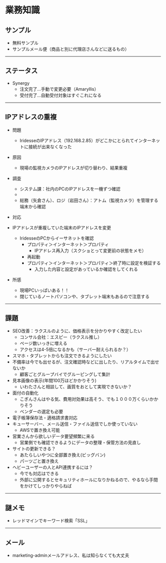 # 業務知識

## サンプル

- 無料サンプル
- サンプルメール便（商品と別に代理店さんなどに送るもの）
  
---

## ステータス

- Synergy
  - 注文完了…手動で変更必要（Amaryllis）
  - 受付完了…自動受付対象はすぐこれになる
---

## IPアドレスの重複

- 問題
  - IridesseのIPアドレス（192.168.2.85）がどこかにとられてインターネットに接続が出来なくなった
- 原因
  - 現場の監視カメラのIPアドレスが切り替わり、結果重複
- 調査
  - システム課：社内のPCのIPアドレスを一機ずつ確認
  - 
  - 総務（矢倉さん）、ロジ（岩田さん）：アトム（監視カメラ）を管理する端末から確認
- 対応
- IPアドレスが重複していた端末のIPアドレスを変更
  - IridesseのPCからイーサネットを確認
    - プロパティ＞インターネット＞プロパティ
      - IPアドレス再入力（スクショとって変更前の状態をメモ）
    - 再起動
    - プロパティ＞インターネット＞プロパティ＞終了時に設定を検証する
      - 入力した内容と設定があっているか確認をしてくれる

- 所感
  - 現場PCいっぱいある！！
  - 閉じているノートパソコンや、タブレット端末もあるので注意する
---

## 課題

- SEO改善：ラクスルのように、価格表示を分かりやすく改定したい
  - コンサル会社：エスピー（ラクスル推し）
  - ページ数いっきに増える
  - アクセスは4-5倍になるかも（サーバー耐えられるか？）   
- スマホ・タブレットからも注文できるようにしたい
- 不備率は今でも出せるが、注文確認時などに出したり、リアルタイムで出せないか
  - 顧客ごとグループバイでグルーピングして集計
- 見本画像の表示(年間100万ほどかかりそう)
  - いわたさんと相談して、画質をおとして実現できないか？
- 面付の自動化
  - こぎんさんはやる気、費用対効果は高そう、でも１０００万くらいかかりそう
  - ベンダーの選定も必要
- 電子帳簿保存法・適格請求書対応
- キューサーバー、メール送信・ファイル送信でしか使っていない
  - AWSで置き換え可能
- 営業さんから欲しいデータ要望頻繁に来る
  - 営業側でも確認できるようにデータの整理・保管方法の見直し
- サイトの更新できる？
  - あたらしいやつに全部置き換え(ビッグバン)
  - パーツごと置き換え
- ヘビーユーザーの人とAPI連携するには？
  - 今でも対応はできる
  - 外部に公開するとセキュリティホールになりかねるので、やるなら手間をかけてしっかりやらねば


---
## 謎メモ

- レッドマインでキーワード検索「SSL」

---

## メール

- marketing-adminメールアドレス、私は知らなくても大丈夫